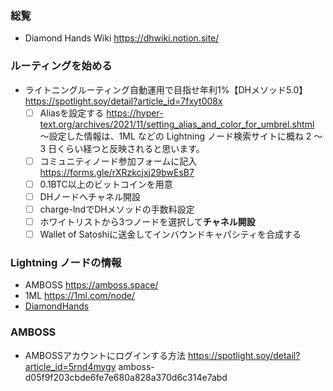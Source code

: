### 総覧
- Diamond Hands Wiki  https://dhwiki.notion.site/
### ルーティングを始める    
- ライトニングルーティング自動運用で目指せ年利1%【DHメソッド5.0】  https://spotlight.soy/detail?article_id=7fxyt008x  
    - [ ] Aliasを設定する  https://hyper-text.org/archives/2021/11/setting_alias_and_color_for_umbrel.shtml  
          〜設定した情報は、1ML などの Lightning ノード検索サイトに概ね 2 ～ 3 日くらい経つと反映されると思います。
    - [ ] コミュニティノード参加フォームに記入  
              https://forms.gle/rXRzkcjxj29bwEsB7
    - [ ] 0.1BTC以上のビットコインを用意  
    - [ ] DHノードへチャネル開設  
    - [ ] charge-lndでDHメソッドの手数料設定   
    - [ ] ホワイトリストから3つノードを選択して**チャネル開設**  
    - [ ] Wallet of Satoshiに送金してインバウンドキャパシティを合成する
### Lightning ノードの情報
- AMBOSS https://amboss.space/
- 1ML https://1ml.com/node/
- [DiamondHands](https://amboss.space/node/035b1ff29e8db1ba8f2a4f4f95db239b54069cb949b8cde329418e2a83da4f1b30)
### AMBOSS
- AMBOSSアカウントにログインする方法  https://spotlight.soy/detail?article_id=5rnd4mygy
amboss-d05f9f203cbde6fe7e680a828a370d6c314e7abd 
  
